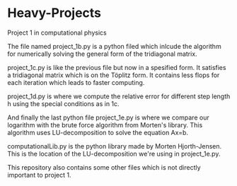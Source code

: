 # Heavy-Projects
Project 1 in computational physics

The file named project_1b.py is a python filed which inlcude the algorithm for numerically solving the general form of the tridiagonal matrix.

project_1c.py is like the previous file but now in a spesified form. It satisfies a tridiagonal matrix which is on the Töplitz form. It contains less flops for each iteration which leads to faster computing.

project_1d.py is where we compute the relative error for different step length h using the special conditions as in 1c.

And finally the last python file project_1e.py is where we compare our logarithm with the brute force algorithm from Morten's library. This algorithm uses LU-decomposition to solve the equation Ax=b.

computationalLib.py is the python library made by Morten Hjorth-Jensen. This is the location of the LU-decomposition we're using in project_1e.py.

This repository also contains some other files which is not directly important to project 1.

